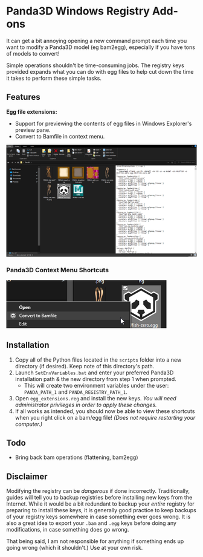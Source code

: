 # Panda3D Windows Registry Add-ons

It can get a bit annoying opening a new command prompt each time you want to modify a Panda3D model (eg bam2egg), especially if you have tons of models to convert!

Simple operations shouldn't be time-consuming jobs. The registry keys provided expands what you can do with egg files to help cut down the time it takes to perform these simple tasks.

## Features

**Egg file extensions:**
- Support for previewing the contents of egg files in Windows Explorer's preview pane.
- Convert to Bamfile in context menu.

![Preview Eggfiles in Windows Explorer preview panel.](img/feature_1.png)

### Panda3D Context Menu Shortcuts

![Convert to Bamfile in Windows Explorer context menu.](img/feature_2.png)

## Installation

1) Copy all of the Python files located in the ``scripts`` folder into a new directory (if desired). Keep note of this directory's path.
2) Launch ``SetEnvVariables.bat`` and enter your preferred Panda3D installation path & the new directory from step 1 when prompted.
    - This will create two environment variables under the user: ``PANDA_PATH_1`` and ``PANDA_REGISTRY_PATH_1``.
3) Open ``egg_extensions.reg`` and install the new keys. *You will need administrator privileges in order to apply these changes.*
6) If all works as intended, you should now be able to view these shortcuts when you right click on a bam/egg file! *(Does not require restarting your computer.)*

## Todo

- Bring back bam operations (flattening, bam2egg)


## Disclaimer

Modifying the registry can be *dangerous* if done incorrectly. Traditionally, guides will tell you to backup registries before installing new keys from the Internet. While it would be a bit redundant to backup your *entire* registry for preparing to install these keys, it is generally good practice to keep backups of your registry keys somewhere in case something ever goes wrong. It is also a great idea to export your ``.bam`` and ``.egg`` keys before doing any modifications, in case something does go wrong.

That being said, I am not responsible for anything if something ends up going wrong (which it shouldn't.) Use at your own risk.
